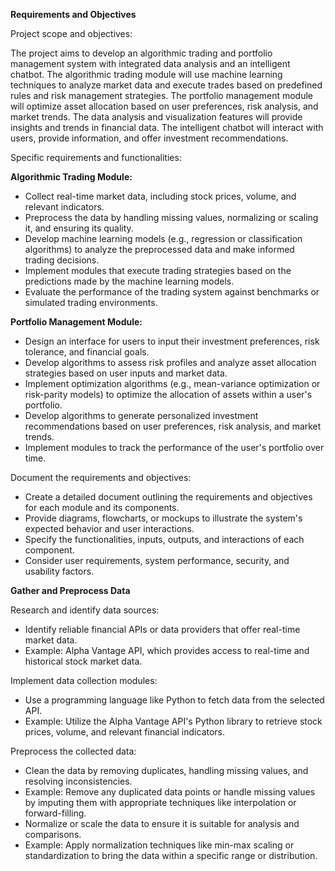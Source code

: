 **Requirements and Objectives**

Project scope and objectives:

The project aims to develop an algorithmic trading and portfolio management system with integrated data analysis and an intelligent chatbot.
The algorithmic trading module will use machine learning techniques to analyze market data and execute trades based on predefined rules and risk management strategies.
The portfolio management module will optimize asset allocation based on user preferences, risk analysis, and market trends.
The data analysis and visualization features will provide insights and trends in financial data.
The intelligent chatbot will interact with users, provide information, and offer investment recommendations.

Specific requirements and functionalities:

**Algorithmic Trading Module:**

- Collect real-time market data, including stock prices, volume, and relevant indicators.
- Preprocess the data by handling missing values, normalizing or scaling it, and ensuring its quality.
- Develop machine learning models (e.g., regression or classification algorithms) to analyze the preprocessed data and make informed trading decisions.
- Implement modules that execute trading strategies based on the predictions made by the machine learning models.
- Evaluate the performance of the trading system against benchmarks or simulated trading environments.

**Portfolio Management Module:**

- Design an interface for users to input their investment preferences, risk tolerance, and financial goals.
- Develop algorithms to assess risk profiles and analyze asset allocation strategies based on user inputs and market data.
- Implement optimization algorithms (e.g., mean-variance optimization or risk-parity models) to optimize the allocation of assets within a user's portfolio.
- Develop algorithms to generate personalized investment recommendations based on user preferences, risk analysis, and market trends.
- Implement modules to track the performance of the user's portfolio over time.

Document the requirements and objectives:

- Create a detailed document outlining the requirements and objectives for each module and its components.
- Provide diagrams, flowcharts, or mockups to illustrate the system's expected behavior and user interactions.
- Specify the functionalities, inputs, outputs, and interactions of each component.
- Consider user requirements, system performance, security, and usability factors.

**Gather and Preprocess Data**

Research and identify data sources:

- Identify reliable financial APIs or data providers that offer real-time market data.
- Example: Alpha Vantage API, which provides access to real-time and historical stock market data.

Implement data collection modules:

- Use a programming language like Python to fetch data from the selected API.
- Example: Utilize the Alpha Vantage API's Python library to retrieve stock prices, volume, and relevant financial indicators.

Preprocess the collected data:

- Clean the data by removing duplicates, handling missing values, and resolving inconsistencies.
- Example: Remove any duplicated data points or handle missing values by imputing them with appropriate techniques like interpolation or forward-filling.
- Normalize or scale the data to ensure it is suitable for analysis and comparisons.
- Example: Apply normalization techniques like min-max scaling or standardization to bring the data within a specific range or distribution.
